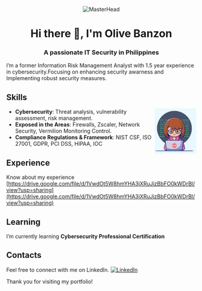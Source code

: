 <p align="center"> 
<img src="https://cdn.dribbble.com/users/3943049/screenshots/14032596/media/9e39cf22d33b4d2b77e9f270f2f06f6e.gif" alt="MasterHead" /> 
</p>

<h1 align="center">Hi there 👋, I'm Olive Banzon</h1>
<h3 align="center">A passionate IT Security in Philippines</h3>

I’m a former Information Risk Management Analyst with 1.5 year experience in cybersecurity.Focusing on enhancing security awarness
and Implementing robust security measures.

## Skills 

<img align="right" alt="" width="110" src="https://github.com/Olivebanzon/Olivebanzon/blob/a108e0febfb0c843fec29c194ebcb1d04bfaa3bb/Screenshot%202024-09-28%20at%202.00.52%20AM.png" />

- **Cybersecurity**: Threat analysis, vulnerability assessment, risk management.
- **Exposed in the Areas**: Firewalls, Zscaler, Network Security, Vermilion Monitoring Control.
- **Compliance Regulations & Framework**: NIST CSF, ISO 27001, GDPR, PCI DSS, HIPAA, IOC

## Experience
Know about my experience [https://drive.google.com/file/d/1VwdOt5W8hmYHA3jXRuJizBbFO0kWDrBl/view?usp=sharing](https://drive.google.com/file/d/1VwdOt5W8hmYHA3jXRuJizBbFO0kWDrBl/view?usp=sharing)

## Learning
I’m currently learning **Cybersecurity Professional Certification**

## Contacts

Feel free to connect with me on LinkedIn. <a href="https://www.linkedin.com/in/olivebanzon/" target="_blank">
    <img src="https://upload.wikimedia.org/wikipedia/commons/c/ca/LinkedIn_logo_initials.png" alt="LinkedIn" width="20" height="20"/>
</a>

Thank you for visiting my portfolio!
<!--





